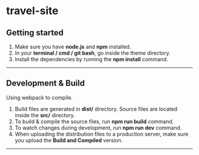 # travel-site

## Getting started

1. Make sure you have **node.js** and **npm** installed.
2. In your **terminal / cmd / git bash**, go inside the theme directory.
3. Install the dependencies by running the **npm install** command.

---

## Development & Build

Using webpack to compile.

1. Build files are generated in **dist/** directory. Source files are located inside the **src/** directory.
2. To build & compile the source files, run **npm run build** command.
3. To watch changes during development, run **npm run dev** command.
4. When uploading the distribution files to a production server, make sure you upload the **Build and Compiled** version. 

---